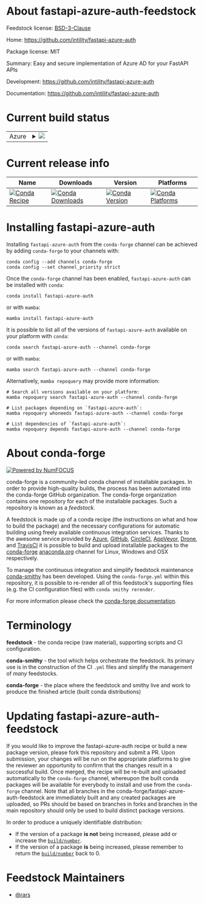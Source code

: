 About fastapi-azure-auth-feedstock
==================================

Feedstock license: [BSD-3-Clause](https://github.com/conda-forge/fastapi-azure-auth-feedstock/blob/main/LICENSE.txt)

Home: https://github.com/intility/fastapi-azure-auth

Package license: MIT

Summary: Easy and secure implementation of Azure AD for your FastAPI APIs

Development: https://github.com/intility/fastapi-azure-auth

Documentation: https://github.com/intility/fastapi-azure-auth

Current build status
====================


<table>
    
  <tr>
    <td>Azure</td>
    <td>
      <details>
        <summary>
          <a href="https://dev.azure.com/conda-forge/feedstock-builds/_build/latest?definitionId=18825&branchName=main">
            <img src="https://dev.azure.com/conda-forge/feedstock-builds/_apis/build/status/fastapi-azure-auth-feedstock?branchName=main">
          </a>
        </summary>
        <table>
          <thead><tr><th>Variant</th><th>Status</th></tr></thead>
          <tbody><tr>
              <td>linux_64_python3.10.____cpython</td>
              <td>
                <a href="https://dev.azure.com/conda-forge/feedstock-builds/_build/latest?definitionId=18825&branchName=main">
                  <img src="https://dev.azure.com/conda-forge/feedstock-builds/_apis/build/status/fastapi-azure-auth-feedstock?branchName=main&jobName=linux&configuration=linux%20linux_64_python3.10.____cpython" alt="variant">
                </a>
              </td>
            </tr><tr>
              <td>linux_64_python3.11.____cpython</td>
              <td>
                <a href="https://dev.azure.com/conda-forge/feedstock-builds/_build/latest?definitionId=18825&branchName=main">
                  <img src="https://dev.azure.com/conda-forge/feedstock-builds/_apis/build/status/fastapi-azure-auth-feedstock?branchName=main&jobName=linux&configuration=linux%20linux_64_python3.11.____cpython" alt="variant">
                </a>
              </td>
            </tr><tr>
              <td>linux_64_python3.8.____cpython</td>
              <td>
                <a href="https://dev.azure.com/conda-forge/feedstock-builds/_build/latest?definitionId=18825&branchName=main">
                  <img src="https://dev.azure.com/conda-forge/feedstock-builds/_apis/build/status/fastapi-azure-auth-feedstock?branchName=main&jobName=linux&configuration=linux%20linux_64_python3.8.____cpython" alt="variant">
                </a>
              </td>
            </tr><tr>
              <td>linux_64_python3.9.____73_pypy</td>
              <td>
                <a href="https://dev.azure.com/conda-forge/feedstock-builds/_build/latest?definitionId=18825&branchName=main">
                  <img src="https://dev.azure.com/conda-forge/feedstock-builds/_apis/build/status/fastapi-azure-auth-feedstock?branchName=main&jobName=linux&configuration=linux%20linux_64_python3.9.____73_pypy" alt="variant">
                </a>
              </td>
            </tr><tr>
              <td>linux_64_python3.9.____cpython</td>
              <td>
                <a href="https://dev.azure.com/conda-forge/feedstock-builds/_build/latest?definitionId=18825&branchName=main">
                  <img src="https://dev.azure.com/conda-forge/feedstock-builds/_apis/build/status/fastapi-azure-auth-feedstock?branchName=main&jobName=linux&configuration=linux%20linux_64_python3.9.____cpython" alt="variant">
                </a>
              </td>
            </tr><tr>
              <td>osx_64_python3.10.____cpython</td>
              <td>
                <a href="https://dev.azure.com/conda-forge/feedstock-builds/_build/latest?definitionId=18825&branchName=main">
                  <img src="https://dev.azure.com/conda-forge/feedstock-builds/_apis/build/status/fastapi-azure-auth-feedstock?branchName=main&jobName=osx&configuration=osx%20osx_64_python3.10.____cpython" alt="variant">
                </a>
              </td>
            </tr><tr>
              <td>osx_64_python3.11.____cpython</td>
              <td>
                <a href="https://dev.azure.com/conda-forge/feedstock-builds/_build/latest?definitionId=18825&branchName=main">
                  <img src="https://dev.azure.com/conda-forge/feedstock-builds/_apis/build/status/fastapi-azure-auth-feedstock?branchName=main&jobName=osx&configuration=osx%20osx_64_python3.11.____cpython" alt="variant">
                </a>
              </td>
            </tr><tr>
              <td>osx_64_python3.8.____cpython</td>
              <td>
                <a href="https://dev.azure.com/conda-forge/feedstock-builds/_build/latest?definitionId=18825&branchName=main">
                  <img src="https://dev.azure.com/conda-forge/feedstock-builds/_apis/build/status/fastapi-azure-auth-feedstock?branchName=main&jobName=osx&configuration=osx%20osx_64_python3.8.____cpython" alt="variant">
                </a>
              </td>
            </tr><tr>
              <td>osx_64_python3.9.____73_pypy</td>
              <td>
                <a href="https://dev.azure.com/conda-forge/feedstock-builds/_build/latest?definitionId=18825&branchName=main">
                  <img src="https://dev.azure.com/conda-forge/feedstock-builds/_apis/build/status/fastapi-azure-auth-feedstock?branchName=main&jobName=osx&configuration=osx%20osx_64_python3.9.____73_pypy" alt="variant">
                </a>
              </td>
            </tr><tr>
              <td>osx_64_python3.9.____cpython</td>
              <td>
                <a href="https://dev.azure.com/conda-forge/feedstock-builds/_build/latest?definitionId=18825&branchName=main">
                  <img src="https://dev.azure.com/conda-forge/feedstock-builds/_apis/build/status/fastapi-azure-auth-feedstock?branchName=main&jobName=osx&configuration=osx%20osx_64_python3.9.____cpython" alt="variant">
                </a>
              </td>
            </tr><tr>
              <td>win_64_python3.10.____cpython</td>
              <td>
                <a href="https://dev.azure.com/conda-forge/feedstock-builds/_build/latest?definitionId=18825&branchName=main">
                  <img src="https://dev.azure.com/conda-forge/feedstock-builds/_apis/build/status/fastapi-azure-auth-feedstock?branchName=main&jobName=win&configuration=win%20win_64_python3.10.____cpython" alt="variant">
                </a>
              </td>
            </tr><tr>
              <td>win_64_python3.11.____cpython</td>
              <td>
                <a href="https://dev.azure.com/conda-forge/feedstock-builds/_build/latest?definitionId=18825&branchName=main">
                  <img src="https://dev.azure.com/conda-forge/feedstock-builds/_apis/build/status/fastapi-azure-auth-feedstock?branchName=main&jobName=win&configuration=win%20win_64_python3.11.____cpython" alt="variant">
                </a>
              </td>
            </tr><tr>
              <td>win_64_python3.8.____cpython</td>
              <td>
                <a href="https://dev.azure.com/conda-forge/feedstock-builds/_build/latest?definitionId=18825&branchName=main">
                  <img src="https://dev.azure.com/conda-forge/feedstock-builds/_apis/build/status/fastapi-azure-auth-feedstock?branchName=main&jobName=win&configuration=win%20win_64_python3.8.____cpython" alt="variant">
                </a>
              </td>
            </tr><tr>
              <td>win_64_python3.9.____73_pypy</td>
              <td>
                <a href="https://dev.azure.com/conda-forge/feedstock-builds/_build/latest?definitionId=18825&branchName=main">
                  <img src="https://dev.azure.com/conda-forge/feedstock-builds/_apis/build/status/fastapi-azure-auth-feedstock?branchName=main&jobName=win&configuration=win%20win_64_python3.9.____73_pypy" alt="variant">
                </a>
              </td>
            </tr><tr>
              <td>win_64_python3.9.____cpython</td>
              <td>
                <a href="https://dev.azure.com/conda-forge/feedstock-builds/_build/latest?definitionId=18825&branchName=main">
                  <img src="https://dev.azure.com/conda-forge/feedstock-builds/_apis/build/status/fastapi-azure-auth-feedstock?branchName=main&jobName=win&configuration=win%20win_64_python3.9.____cpython" alt="variant">
                </a>
              </td>
            </tr>
          </tbody>
        </table>
      </details>
    </td>
  </tr>
</table>

Current release info
====================

| Name | Downloads | Version | Platforms |
| --- | --- | --- | --- |
| [![Conda Recipe](https://img.shields.io/badge/recipe-fastapi--azure--auth-green.svg)](https://anaconda.org/conda-forge/fastapi-azure-auth) | [![Conda Downloads](https://img.shields.io/conda/dn/conda-forge/fastapi-azure-auth.svg)](https://anaconda.org/conda-forge/fastapi-azure-auth) | [![Conda Version](https://img.shields.io/conda/vn/conda-forge/fastapi-azure-auth.svg)](https://anaconda.org/conda-forge/fastapi-azure-auth) | [![Conda Platforms](https://img.shields.io/conda/pn/conda-forge/fastapi-azure-auth.svg)](https://anaconda.org/conda-forge/fastapi-azure-auth) |

Installing fastapi-azure-auth
=============================

Installing `fastapi-azure-auth` from the `conda-forge` channel can be achieved by adding `conda-forge` to your channels with:

```
conda config --add channels conda-forge
conda config --set channel_priority strict
```

Once the `conda-forge` channel has been enabled, `fastapi-azure-auth` can be installed with `conda`:

```
conda install fastapi-azure-auth
```

or with `mamba`:

```
mamba install fastapi-azure-auth
```

It is possible to list all of the versions of `fastapi-azure-auth` available on your platform with `conda`:

```
conda search fastapi-azure-auth --channel conda-forge
```

or with `mamba`:

```
mamba search fastapi-azure-auth --channel conda-forge
```

Alternatively, `mamba repoquery` may provide more information:

```
# Search all versions available on your platform:
mamba repoquery search fastapi-azure-auth --channel conda-forge

# List packages depending on `fastapi-azure-auth`:
mamba repoquery whoneeds fastapi-azure-auth --channel conda-forge

# List dependencies of `fastapi-azure-auth`:
mamba repoquery depends fastapi-azure-auth --channel conda-forge
```


About conda-forge
=================

[![Powered by
NumFOCUS](https://img.shields.io/badge/powered%20by-NumFOCUS-orange.svg?style=flat&colorA=E1523D&colorB=007D8A)](https://numfocus.org)

conda-forge is a community-led conda channel of installable packages.
In order to provide high-quality builds, the process has been automated into the
conda-forge GitHub organization. The conda-forge organization contains one repository
for each of the installable packages. Such a repository is known as a *feedstock*.

A feedstock is made up of a conda recipe (the instructions on what and how to build
the package) and the necessary configurations for automatic building using freely
available continuous integration services. Thanks to the awesome service provided by
[Azure](https://azure.microsoft.com/en-us/services/devops/), [GitHub](https://github.com/),
[CircleCI](https://circleci.com/), [AppVeyor](https://www.appveyor.com/),
[Drone](https://cloud.drone.io/welcome), and [TravisCI](https://travis-ci.com/)
it is possible to build and upload installable packages to the
[conda-forge](https://anaconda.org/conda-forge) [anaconda.org](https://anaconda.org/)
channel for Linux, Windows and OSX respectively.

To manage the continuous integration and simplify feedstock maintenance
[conda-smithy](https://github.com/conda-forge/conda-smithy) has been developed.
Using the ``conda-forge.yml`` within this repository, it is possible to re-render all of
this feedstock's supporting files (e.g. the CI configuration files) with ``conda smithy rerender``.

For more information please check the [conda-forge documentation](https://conda-forge.org/docs/).

Terminology
===========

**feedstock** - the conda recipe (raw material), supporting scripts and CI configuration.

**conda-smithy** - the tool which helps orchestrate the feedstock.
                   Its primary use is in the construction of the CI ``.yml`` files
                   and simplify the management of *many* feedstocks.

**conda-forge** - the place where the feedstock and smithy live and work to
                  produce the finished article (built conda distributions)


Updating fastapi-azure-auth-feedstock
=====================================

If you would like to improve the fastapi-azure-auth recipe or build a new
package version, please fork this repository and submit a PR. Upon submission,
your changes will be run on the appropriate platforms to give the reviewer an
opportunity to confirm that the changes result in a successful build. Once
merged, the recipe will be re-built and uploaded automatically to the
`conda-forge` channel, whereupon the built conda packages will be available for
everybody to install and use from the `conda-forge` channel.
Note that all branches in the conda-forge/fastapi-azure-auth-feedstock are
immediately built and any created packages are uploaded, so PRs should be based
on branches in forks and branches in the main repository should only be used to
build distinct package versions.

In order to produce a uniquely identifiable distribution:
 * If the version of a package **is not** being increased, please add or increase
   the [``build/number``](https://docs.conda.io/projects/conda-build/en/latest/resources/define-metadata.html#build-number-and-string).
 * If the version of a package **is** being increased, please remember to return
   the [``build/number``](https://docs.conda.io/projects/conda-build/en/latest/resources/define-metadata.html#build-number-and-string)
   back to 0.

Feedstock Maintainers
=====================

* [@rars](https://github.com/rars/)

